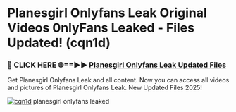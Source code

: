 # Planesgirl Onlyfans Leak Original Videos 0nlyFans Leaked - Files Updated! (cqn1d)

<h3>🔴 CLICK HERE 🌐==►► <a href="https://tinyurl.com/2jnfzry5" rel="nofollow">Planesgirl Onlyfans Leak Updated Files</a></h3>

Get Planesgirl Onlyfans Leak and all content. Now you can access all videos and pictures of Planesgirl Onlyfans Leak. New Updated Files 2025!

[![cqn1d](https://i.imgur.com/GyGTBgg.gif)](https://tinyurl.com/2jnfzry5)
planesgirl onlyfans leaked